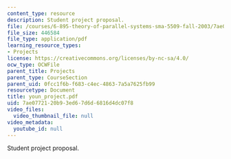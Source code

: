 ```yaml
---
content_type: resource
description: Student project proposal.
file: /courses/6-895-theory-of-parallel-systems-sma-5509-fall-2003/7ae0772120b93ed67d6d6816d4dc07f8_youn_project.pdf
file_size: 446584
file_type: application/pdf
learning_resource_types:
- Projects
license: https://creativecommons.org/licenses/by-nc-sa/4.0/
ocw_type: OCWFile
parent_title: Projects
parent_type: CourseSection
parent_uid: 0fcc1f6b-f683-c4ec-4863-7a5a7625fb99
resourcetype: Document
title: youn_project.pdf
uid: 7ae07721-20b9-3ed6-7d6d-6816d4dc07f8
video_files:
  video_thumbnail_file: null
video_metadata:
  youtube_id: null
---
```

Student project proposal.